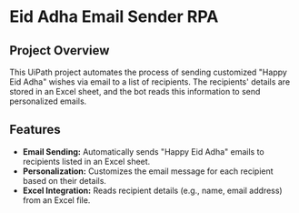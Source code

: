 # Eid Adha Email Sender RPA

## Project Overview

This UiPath project automates the process of sending customized "Happy Eid Adha" wishes via email to a list of recipients. The recipients' details are stored in an Excel sheet, and the bot reads this information to send personalized emails.

## Features

- **Email Sending:** Automatically sends "Happy Eid Adha" emails to recipients listed in an Excel sheet.
- **Personalization:** Customizes the email message for each recipient based on their details.
- **Excel Integration:** Reads recipient details (e.g., name, email address) from an Excel file.
